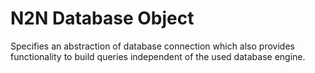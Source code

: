 # N2N Database Object

Specifies an abstraction of database connection which also provides
functionality to build queries independent of the used database engine.